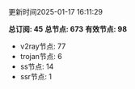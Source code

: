 更新时间2025-01-17 16:11:29

**总订阅: 45**
**总节点: 673**
**有效节点: 98**
- v2ray节点: 77
- trojan节点: 6
- ss节点: 14
- ssr节点: 1
